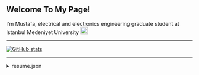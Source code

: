 ## Welcome To My Page!

I'm Mustafa, electrical and electronics engineering graduate student at Istanbul Medeniyet University <img src="https://scontent.fyei6-2.fna.fbcdn.net/v/t1.6435-9/40628834_1850685315012710_5368884960256065536_n.png?_nc_cat=105&ccb=1-5&_nc_sid=09cbfe&_nc_ohc=SNKJiOKxO24AX8AsaH5&_nc_ht=scontent.fyei6-2.fna&oh=a0ff2e237eb4f4c0d8da1b753212f061&oe=618A1B2B" width="20" height="20" /> 

---
[![GitHub stats](https://github-readme-stats.vercel.app/api?username=MustafaBayrak1&theme=vue-dark)](https://github-readme-stats.vercel.app/api?username=MustafaBayrak1&theme=vue-dark)

---
<details>
<summary>resume.json</summary>

```json
{
	"headerInfo": {
		"province": "Uskudar, Istanbul",
		"email": "bayrakmusti@gmail.com"
	},
	"socialMedia": {
		"mailAddress": "bayrakmusti@gmail.com",
		"youtube": "https://www.youtube.com/channel/UC91d-5klahcnXHVn47nj9LA",
		"instagram": "https://www.instagram.com/mustafa.bayrak_/",
		"linkedin": "https://www.linkedin.com/in/mustafabayrak1/",
		"medium": "https://medium.com/@bayrakmusti"
	},
	"technicalSkills": {
		"Robotics": [
			"ROS",
			"Gazebo"
		],
		"Essentials": [
			"MATLAB",
			"AutoCAD",
			"Docker",
			"Proteus",
			"OrCAD"
		],
		"programmingLanguages": [
			"C",
			"C++",
			"C#",
			"Python"
		]
	},
	"Internships": {
		"First": {
			"firm": "ComPro",
			"title": "Software Engineering Intern",
			"startDate": "2019-06-24",
			"endDate": "2020-07-22"
		},
		"Second": {
			"firm": "Republic of Turkey Ministry of Environment and Urbanisation",
			"title": "Electrical Engineering Intern",
			"startDate": "2021-07-26",
			"endDate": "2021-08-20"
		}
	},
	"education": {
		"BSc": {
			"name": "Istanbul Medeniyet University",
			"majorIn": "Electrical and Electronics Engineering",
			"startDate": 2017,
			"endDate": 2021
		},
		"Master": {
			"name": "Istanbul Medeniyet University",
			"majorIn": "Electrical and Electronics Engineering-Robotics",
			"startDate": 2021,
			"endDate": 2023
		}
	},
	"Passions": {
		"Aviation": [
			"Ace Combat",
			"Revell Models"
		],
		"Education": [
			"university selection guidance",
			"lecture notes (coming soon)"
		],
		"Art": [
			"Drawing",
			"Cycling",
			"Driving"
		]
	}
}

```

</details>

